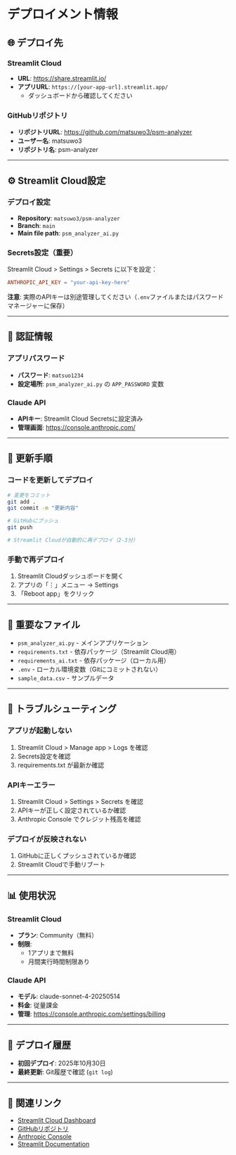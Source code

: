 # デプロイメント情報

## 🌐 デプロイ先

### Streamlit Cloud
- **URL**: https://share.streamlit.io/
- **アプリURL**: `https://[your-app-url].streamlit.app/`
  - ダッシュボードから確認してください

### GitHubリポジトリ
- **リポジトリURL**: https://github.com/matsuwo3/psm-analyzer
- **ユーザー名**: matsuwo3
- **リポジトリ名**: psm-analyzer

---

## ⚙️ Streamlit Cloud設定

### デプロイ設定
- **Repository**: `matsuwo3/psm-analyzer`
- **Branch**: `main`
- **Main file path**: `psm_analyzer_ai.py`

### Secrets設定（重要）
Streamlit Cloud > Settings > Secrets に以下を設定：

```toml
ANTHROPIC_API_KEY = "your-api-key-here"
```

**注意**: 実際のAPIキーは別途管理してください（`.env`ファイルまたはパスワードマネージャーに保存）

---

## 🔐 認証情報

### アプリパスワード
- **パスワード**: `matsuo1234`
- **設定場所**: `psm_analyzer_ai.py` の `APP_PASSWORD` 変数

### Claude API
- **APIキー**: Streamlit Cloud Secretsに設定済み
- **管理画面**: https://console.anthropic.com/

---

## 🔄 更新手順

### コードを更新してデプロイ

```bash
# 変更をコミット
git add .
git commit -m "更新内容"

# GitHubにプッシュ
git push

# Streamlit Cloudが自動的に再デプロイ（2-3分）
```

### 手動で再デプロイ

1. Streamlit Cloudダッシュボードを開く
2. アプリの「⋮」メニュー → Settings
3. 「Reboot app」をクリック

---

## 📝 重要なファイル

- `psm_analyzer_ai.py` - メインアプリケーション
- `requirements.txt` - 依存パッケージ（Streamlit Cloud用）
- `requirements_ai.txt` - 依存パッケージ（ローカル用）
- `.env` - ローカル環境変数（Gitにコミットされない）
- `sample_data.csv` - サンプルデータ

---

## 🚨 トラブルシューティング

### アプリが起動しない
1. Streamlit Cloud > Manage app > Logs を確認
2. Secrets設定を確認
3. requirements.txt が最新か確認

### APIキーエラー
1. Streamlit Cloud > Settings > Secrets を確認
2. APIキーが正しく設定されているか確認
3. Anthropic Console でクレジット残高を確認

### デプロイが反映されない
1. GitHubに正しくプッシュされているか確認
2. Streamlit Cloudで手動リブート

---

## 📊 使用状況

### Streamlit Cloud
- **プラン**: Community（無料）
- **制限**:
  - 1アプリまで無料
  - 月間実行時間制限あり

### Claude API
- **モデル**: claude-sonnet-4-20250514
- **料金**: 従量課金
- **管理**: https://console.anthropic.com/settings/billing

---

## 📅 デプロイ履歴

- **初回デプロイ**: 2025年10月30日
- **最終更新**: Git履歴で確認 (`git log`)

---

## 🔗 関連リンク

- [Streamlit Cloud Dashboard](https://share.streamlit.io/)
- [GitHubリポジトリ](https://github.com/matsuwo3/psm-analyzer)
- [Anthropic Console](https://console.anthropic.com/)
- [Streamlit Documentation](https://docs.streamlit.io/)
